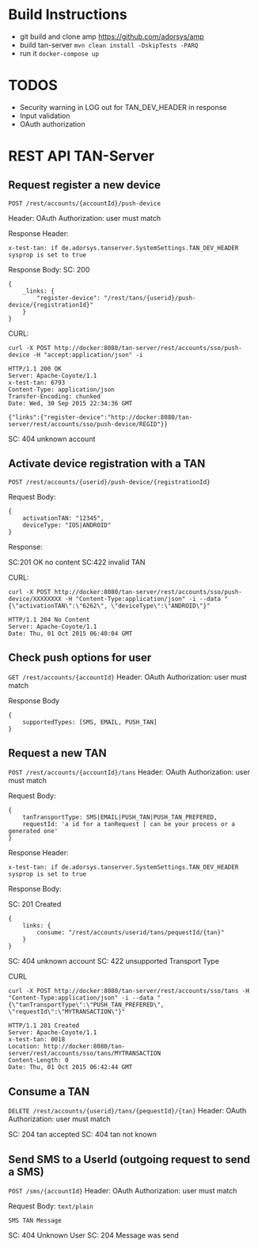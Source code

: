 # Build Instructions

 * git build and clone amp https://github.com/adorsys/amp
 * build tan-server `mvn clean install -DskipTests -PARQ`
 * run it `docker-compose up`
 
# TODOS

 * Security warning in LOG out for TAN_DEV_HEADER in response
 * Input validation
 * OAuth authorization

# REST API TAN-Server

## Request register a new device

`POST /rest/accounts/{accountId}/push-device`

Header: OAuth Authorization: user must match

Response Header:
	
	x-test-tan: if de.adorsys.tanserver.SystemSettings.TAN_DEV_HEADER sysprop is set to true
	
Response Body:
SC: 200

	{
		_links: {
			"register-device": "/rest/tans/{userid}/push-device/{registrationId}"
		}
	}
	
CURL:

	curl -X POST http://docker:8080/tan-server/rest/accounts/sso/push-device -H "accept:application/json" -i
	
	HTTP/1.1 200 OK
	Server: Apache-Coyote/1.1
	x-test-tan: 6793
	Content-Type: application/json
	Transfer-Encoding: chunked
	Date: Wed, 30 Sep 2015 22:34:36 GMT
	
	{"links":{"register-device":"http://docker:8080/tan-server/rest/accounts/sso/push-device/REGID"}}
	
SC: 404 unknown account

## Activate device registration with a TAN

`POST /rest/accounts/{userid}/push-device/{registrationId}`

Request Body:

	{
		activationTAN: "12345",
		deviceType: "IOS|ANDROID"
	}
	
Response:

SC:201 OK no content
SC:422 invalid TAN

CURL:

	curl -X POST http://docker:8080/tan-server/rest/accounts/sso/push-device/XXXXXXXX -H "Content-Type:application/json" -i --data "{\"activationTAN\":\"6262\", \"deviceType\":\"ANDROID\"}"
	
	HTTP/1.1 204 No Content
	Server: Apache-Coyote/1.1
	Date: Thu, 01 Oct 2015 06:40:04 GMT



## Check push options for user
 
`GET /rest/accounts/{accountId}`
Header: OAuth Authorization: user must match

Response Body

	{
		supportedTypes: [SMS, EMAIL, PUSH_TAN]
	}

## Request a new TAN

`POST /rest/accounts/{accountId}/tans`
Header: OAuth Authorization: user must match

Request Body:
	
	{
		tanTransportType: SMS|EMAIL|PUSH_TAN|PUSH_TAN_PREFERED,
		requestId: 'a id for a tanRequest | can be your process or a generated one'
	}

Response Header:
	
	x-test-tan: if de.adorsys.tanserver.SystemSettings.TAN_DEV_HEADER sysprop is set to true
	
Response Body:

SC: 201 Created


	{
		links: {
			consume: "/rest/accounts/userid/tans/pequestId/{tan}"
		}
	}

SC: 404 unknown account
SC: 422 unsupported Transport Type

CURL

	curl -X POST http://docker:8080/tan-server/rest/accounts/sso/tans -H "Content-Type:application/json" -i --data "{\"tanTransportType\":\"PUSH_TAN_PREFERED\", \"requestId\":\"MYTRANSACTION\"}"
	
	HTTP/1.1 201 Created
	Server: Apache-Coyote/1.1
	x-test-tan: 0018
	Location: http://docker:8080/tan-server/rest/accounts/sso/tans/MYTRANSACTION
	Content-Length: 0
	Date: Thu, 01 Oct 2015 06:42:44 GMT

## Consume a TAN

`DELETE /rest/accounts/{userid}/tans/{pequestId}/{tan}`
Header: OAuth Authorization: user must match

SC: 204 tan accepted
SC: 404 tan not known

## Send SMS to a UserId (outgoing request to send a SMS)

`POST /sms/{accountId}`
Header: OAuth Authorization: user must match

Request Body: `text/plain`

	SMS TAN Message

SC: 404 Unknown User
SC: 204 Message was send








